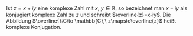 Ist $z=x+iy$ eine komplexe Zahl mit $x,\ y\in \mathbb{R}$, so bezeichnet man $x-iy$ als konjugiert komplexe Zahl zu $z$ und schreibt $\overline{z}=x-iy$. Die Abbildung $\overline{}:C\to \mathbb{C},\ z\mapsto\overline{z}$ heißt komplexe Konjugation.